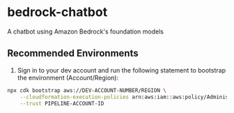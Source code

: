 # bedrock-chatbot

A chatbot using Amazon Bedrock's foundation models

## Recommended Environments

1. Sign in to your dev account and run the following statement to bootstrap the environment (Account/Region):

```bash
npx cdk bootstrap aws://DEV-ACCOUNT-NUMBER/REGION \
    --cloudformation-execution-policies arn:aws:iam::aws:policy/AdministratorAccess \
    --trust PIPELINE-ACCOUNT-ID
```
